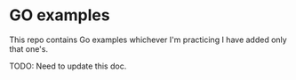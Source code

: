 # GO examples
This repo contains Go examples whichever I'm practicing I have added only that one's.

TODO: Need to update this doc.